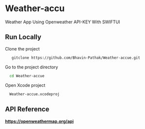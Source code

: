 
# Weather-accu

Weather App Using Openweather API-KEY With SWIFTUI


## Run Locally

Clone the project

```bash
   gitclone https://github.com/Bhavin-Pathak/Weather-accue.git
```

Go to the project directory

```bash
  cd Weather-accue
```

Open Xcode project

```bash
  Weather-accue.xcodeproj
```

## API Reference

#### https://openweathermap.org/api

